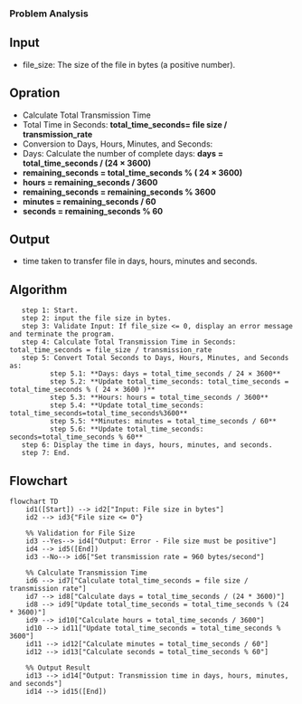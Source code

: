 ### Problem Analysis
 ## Input
   - file_size: The size of the file in bytes (a positive number).
   
   
 ## Opration
   - Calculate Total Transmission Time
   - Total Time in Seconds: **total_time_seconds= file size / transmission_rate**
   - Conversion to Days, Hours, Minutes, and Seconds:
   - Days: Calculate the number of complete days: **days = total_time_seconds / (24 × 3600)**
   - **remaining_seconds = total_time_seconds % ( 24 × 3600)**
   - **hours = remaining_seconds / 3600**
   - **remaining_seconds = remaining_seconds % 3600**
   - **minutes = remaining_seconds / 60**
   - **seconds = remaining_seconds % 60**

 ## Output
   - time taken to transfer file in days, hours, minutes and seconds.


## Algorithm
       step 1: Start.
       step 2: input the file size in bytes.
       step 3: Validate Input: If file_size <= 0, display an error message and terminate the program.
       step 4: Calculate Total Transmission Time in Seconds: total_time_seconds = file_size / transmission_rate
       step 5: Convert Total Seconds to Days, Hours, Minutes, and Seconds as:
              step 5.1: **Days: days = total_time_seconds / 24 × 3600**
              step 5.2: **Update total_time_seconds: total_time_seconds = total_time_seconds % ( 24 × 3600 )**
              step 5.3: **Hours: hours = total_time_seconds / 3600**
              step 5.4: **Update total_time_seconds: total_time_seconds=total_time_seconds%3600**
              step 5.5: **Minutes: minutes = total_time_seconds / 60**
              step 5.6: **Update total_time_seconds: seconds=total_time_seconds % 60**
       step 6: Display the time in days, hours, minutes, and seconds.
       step 7: End.

## Flowchart

```mermaid
flowchart TD
    id1([Start]) --> id2["Input: File size in bytes"]
    id2 --> id3{"File size <= 0"}
    
    %% Validation for File Size
    id3 --Yes--> id4["Output: Error - File size must be positive"]
    id4 --> id5([End])
    id3 --No--> id6["Set transmission rate = 960 bytes/second"]
    
    %% Calculate Transmission Time
    id6 --> id7["Calculate total_time_seconds = file size / transmission rate"]
    id7 --> id8["Calculate days = total_time_seconds / (24 * 3600)"]
    id8 --> id9["Update total_time_seconds = total_time_seconds % (24 * 3600)"]
    id9 --> id10["Calculate hours = total_time_seconds / 3600"]
    id10 --> id11["Update total_time_seconds = total_time_seconds % 3600"]
    id11 --> id12["Calculate minutes = total_time_seconds / 60"]
    id12 --> id13["Calculate seconds = total_time_seconds % 60"]
    
    %% Output Result
    id13 --> id14["Output: Transmission time in days, hours, minutes, and seconds"]
    id14 --> id15([End])

```
